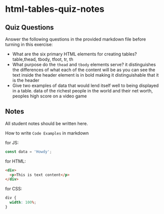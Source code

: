 # html-tables-quiz-notes

## Quiz Questions

Answer the following questions in the provided markdown file before turning in this exercise:

- What are the six primary HTML elements for creating tables?
  table,thead, tbody, tfoot, tr, th
- What purpose do the `thead` and `tbody` elements serve?
  it distinguishes the differences of what each of the content will be as you can see the text inside the header element is in bold making it distinguishable that it is the header
- Give two examples of data that would lend itself well to being displayed in a table.
  data of the richest people in the world and their net worth, peoples high score on a video game

## Notes

All student notes should be written here.

How to write `Code Examples` in markdown

for JS:

```javascript
const data = 'Howdy';
```

for HTML:

```html
<div>
  <p>This is text content</p>
</div>
```

for CSS:

```css
div {
  width: 100%;
}
```
